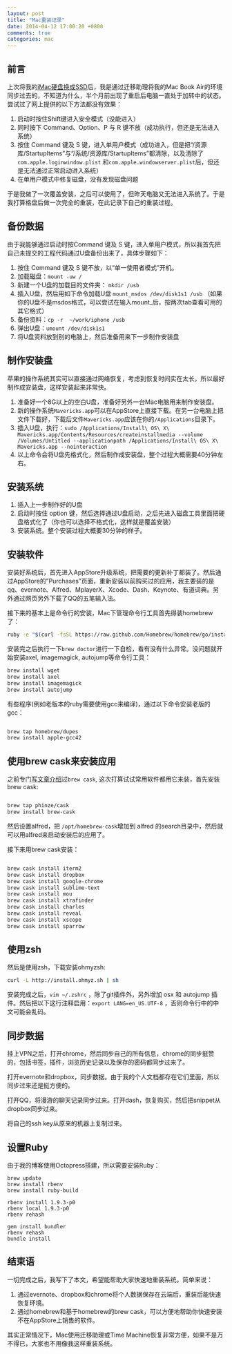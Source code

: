```yaml
---
layout: post
title: "Mac重装记录"
date: 2014-04-12 17:00:20 +0800
comments: true
categories: mac
---
```


## 前言

上次将我的[iMac硬盘换成SSD](/2014/01/26/add-ssd-to-old-imac/)后，我是通过迁移助理将我的Mac Book Air的环境同步过去的，不知道为什么，半个月前出现了重启后电脑一直处于加转中的状态。尝试过了网上提供的以下方法都没有效果：

 1. 启动时按住Shift键进入安全模式（没能进入）
 1. 同时按下 Command、Option、P 与 R 键不放（成功执行，但还是无法进入系统）
 1. 按住 Command 键及 S 键，进入单用户模式（成功进入，但是把“/资源库/StartupItems”与“/系统/资源库/StartupItems”都清除，以及清除了`com.apple.loginwindow.plist` 和`com.apple.windowserver.plist`后，但还是无法通过正常启动进入系统）
 1. 在单用户模式中修复磁盘，没有发现磁盘问题


于是我做了一次覆盖安装，之后可以使用了，但昨天电脑又无法进入系统了。于是我打算格盘后做一次完全的重装，在此记录下自己的重装过程。


## 备份数据

由于我能够通过启动时按Command 键及 S 键，进入单用户模式，所以我首先把自己未提交的工程代码通过U盘备份出来了，具体步骤如下：


 1. 按住 Command 键及 S 键不放，以“单一使用者模式”开机。
 1. 加载磁盘：`mount -uw /`
 1. 新建一个U盘的加载目的文件夹： `mkdir /usb`
 1. 插入U盘，然后用如下命令加载U盘 `mount_msdos /dev/disk1s1 /usb` （如果你的U盘不是msdos格式，可以尝试在输入mount_后，按两次tab查看可用的其它格式）
 1. 备份资料：`cp -r  ~/work/iphone /usb`
 1. 弹出U盘：`umount /dev/disk1s1`
 1. 将U盘资料放到别的电脑上，然后准备用来下一步制作安装盘

## 制作安装盘
 苹果的操作系统其实可以直接通过网络恢复，考虑到恢复时间实在太长，所以最好制作成安装盘，这样安装起来非常快。

 1. 准备好一个8G以上的空白U盘，准备好另外一台Mac电脑用来制作安装盘。
 1. 新的操作系统`Mavericks.app`可以在AppStore上直接下载。在另一台电脑上把文件下载好，下载后文件`Mavericks.app`应该在你的`/Applications`目录下。
 1. 插入U盘，执行：`sudo /Applications/Install\ OS\ X\ Mavericks.app/Contents/Resources/createinstallmedia --volume /Volumes/Untitled --applicationpath /Applications/Install\ OS\ X\ Mavericks.app --nointeraction`
 1. 以上命令会将U盘先格式化，然后制作成安装盘，整个过程大概需要40分钟左右。


## 安装系统 
 
 1. 插入上一步制作好的U盘
 1. 启动时按住 option 键，然后选择通过U盘启动，之后先进入磁盘工具里面把硬盘格式化了（你也可以选择不格式化，这样就是覆盖安装）
 1. 安装系统。整个安装过程大概要30分钟的样子。


## 安装软件


 安装好系统后，首先进入AppStore升级系统，把需要的更新补丁都装了。然后通过AppStore的”Purchases”页面，重新安装以前购买过的应用，我主要装的是 qq、evernote、Alfred、MplayerX、Xcode、Dash、Keynote、有道词典。另外通过网页另外下载了QQ的五笔输入法。

接下来的基本上是命令行的安装，Mac下管理命令行工具首先得装homebrew了：

``` bash
ruby -e "$(curl -fsSL https://raw.github.com/Homebrew/homebrew/go/install)"
```


安装完之后执行一下`brew doctor`进行一下自检，看有没有什么异常。没问题就开始安装axel, imagemagick, autojump等命令行工具：

``` bash
brew install wget
brew install axel
brew install imagemagick
brew install autojump
``` 


有些程序(例如老版本的ruby需要使用gcc来编译)，通过以下命令安装老版的gcc：


``` bash

brew tap homebrew/dupes 
brew install apple-gcc42

```


## 使用brew cask来安装应用


之前专门[写文章介绍](/2014/02/26/the-introduction-of-homebrew-and-brewcask/)过`brew cask`, 这次打算试试常用软件都用它来装，首先安装brew cask:


``` bash

brew tap phinze/cask
brew install brew-cask

```

然后设置alfred，把 `/opt/homebrew-cask`增加到 alfred 的search目录中，然后就可以用alfred来启动安装后的应用了。

接下来用brew cask安装：


``` bash

brew cask install iterm2
brew cask install dropbox
brew cask install google-chrome
brew cask install sublime-text
brew cask install mou
brew cask install xtrafinder
brew cask install charles
brew cask install reveal
brew cask install xscope
brew cask install sparrow

```

## 使用zsh


然后是使用zsh，下载安装ohmyzsh:

``` bash
curl -L http://install.ohmyz.sh | sh
```



安装完成之后，`vim ~/.zshrc` ，除了git插件外，另外增加 osx 和 autojump 插件。然后把以下这行注释启用：`export LANG=en_US.UTF-8` ，否则命令行中的中文可能会乱码。

## 同步数据

挂上VPN之后，打开chrome，然后同步自己的所有信息，chrome的同步挺赞的，包括书签，插件，浏览历史记录以及保存的密码都同步过来了。

打开evernote和dropbox，同步数据。由于我的个人文档都存在它们里面，所以同步过来还是挺方便的。

打开QQ，将漫游的聊天记录同步过来。打开dash，恢复购买，然后把snippet从dropbox同步过来。

将自己的ssh key从原来的机器上复制过来。


## 设置Ruby

由于我的博客使用Octopress搭建，所以需要安装Ruby：


```
brew update
brew install rbenv
brew install ruby-build

rbenv install 1.9.3-p0
rbenv local 1.9.3-p0
rbenv rehash

gem install bundler
rbenv rehash
bundle install

```

## 结束语

一切完成之后，我写下了本文，希望能帮助大家快速地重装系统。简单来说：

 1. 通过evernote、dropbox和chrome将个人数据保存在云端后，重装后能快速恢复环境。
 1. 通过homebrew和基于homebrew的brew cask，可以方便地帮助你快速安装不在AppStore上销售的软件。

其实正常情况下，Mac使用迁移助理或Time Machine恢复非常方便，如果不是万不得已，大家也不用像我这样重装系统。

